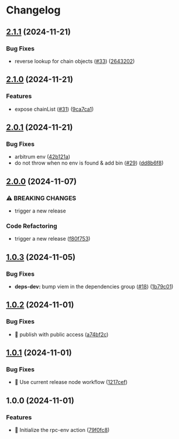 # Changelog

## [2.1.1](https://github.com/bgd-labs/action-rpc-env/compare/v2.1.0...v2.1.1) (2024-11-21)


### Bug Fixes

* reverse lookup for chain objects ([#33](https://github.com/bgd-labs/action-rpc-env/issues/33)) ([2643202](https://github.com/bgd-labs/action-rpc-env/commit/26432023db42fceaaf41d275881d307953f9d17e))

## [2.1.0](https://github.com/bgd-labs/action-rpc-env/compare/v2.0.1...v2.1.0) (2024-11-21)


### Features

* expose chainList ([#31](https://github.com/bgd-labs/action-rpc-env/issues/31)) ([9ca7ca1](https://github.com/bgd-labs/action-rpc-env/commit/9ca7ca1550d02b5d89733c815bc0a0d992f8c1dd))

## [2.0.1](https://github.com/bgd-labs/action-rpc-env/compare/v2.0.0...v2.0.1) (2024-11-21)


### Bug Fixes

* arbitrum env ([42b121a](https://github.com/bgd-labs/action-rpc-env/commit/42b121ac9a889ab73ba0427b59c40c6aa6329355))
* do not throw when no env is found & add bin ([#29](https://github.com/bgd-labs/action-rpc-env/issues/29)) ([dd8b6f8](https://github.com/bgd-labs/action-rpc-env/commit/dd8b6f820fcba266ad0c58aef26a0d025ab22364))

## [2.0.0](https://github.com/bgd-labs/action-rpc-env/compare/v1.0.3...v2.0.0) (2024-11-07)


### ⚠ BREAKING CHANGES

* trigger a new release

### Code Refactoring

* trigger a new release ([f80f753](https://github.com/bgd-labs/action-rpc-env/commit/f80f753c19b983c194f759bbacbd498b85ce8237))

## [1.0.3](https://github.com/bgd-labs/action-rpc-env/compare/v1.0.2...v1.0.3) (2024-11-05)


### Bug Fixes

* **deps-dev:** bump viem in the dependencies group ([#18](https://github.com/bgd-labs/action-rpc-env/issues/18)) ([1b79c01](https://github.com/bgd-labs/action-rpc-env/commit/1b79c01b3200fc49944ed340e5a07dc90ffe6ecd))

## [1.0.2](https://github.com/bgd-labs/action-rpc-env/compare/v1.0.1...v1.0.2) (2024-11-01)


### Bug Fixes

* 📢 publish with public access ([a74bf2c](https://github.com/bgd-labs/action-rpc-env/commit/a74bf2cb6e54352d0ba821fbf187472bd9be0a08))

## [1.0.1](https://github.com/bgd-labs/action-rpc-env/compare/v1.0.0...v1.0.1) (2024-11-01)


### Bug Fixes

* :bug: Use current release node workflow ([1217cef](https://github.com/bgd-labs/action-rpc-env/commit/1217cef18dd22cfba0efc3087c7e14ad943f04d9))

## 1.0.0 (2024-11-01)


### Features

* :art: Initialize the rpc-env action ([79f0fc8](https://github.com/bgd-labs/action-rpc-env/commit/79f0fc89f7d28364e3e8328f5516ea28c415a755))
